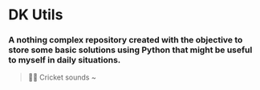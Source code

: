 # DK Utils
### A nothing complex repository created with the objective to store some basic solutions using Python that might be useful to myself in daily situations.

> 🦗🎶 Cricket sounds ~ 
